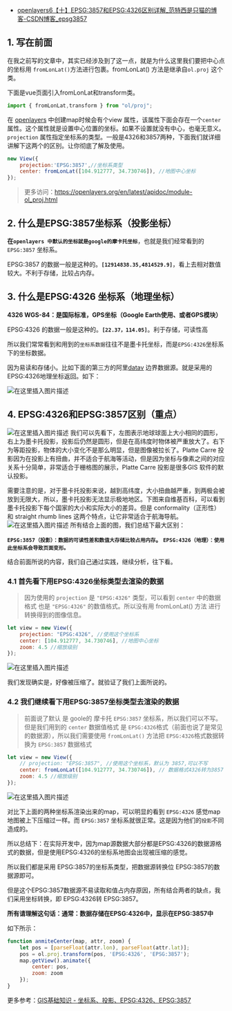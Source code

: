 - [openlayers6【十】EPSG:3857和EPSG:4326区别详解_范特西是只猫的博客-CSDN博客_epsg3857](https://xiehao.blog.csdn.net/article/details/106429109)

## 1. 写在前面

在我之前写的文章中，其实已经涉及到了这一点，就是为什么这里我们要把中心点的坐标用 `fromLonLat()`方法进行包裹。fromLonLat() 方法是继承自`ol.proj` 这个类。

下面是vue页面引入fromLonLat和transform类。

```javascript
import { fromLonLat,transform } from "ol/proj";
```

在 [openlayers](https://so.csdn.net/so/search?q=openlayers&spm=1001.2101.3001.7020) 中创建map时候会有个view 属性，该属性下面会存在一个`center`属性。这个属性就是设置中心位置的坐标。如果不设置就没有中心，也毫无意义。`projection` 属性指定坐标系的类型。一般是4326和3857两种，下面我们就详细讲解下这两个的区别。让你彻底了解及使用。

```javascript
new View({
	projection:'EPSG:3857',//坐标系类型
    center: fromLonLat([104.912777, 34.730746]), //地图中心坐标
});
```

> 更多访问：https://openlayers.org/en/latest/apidoc/module-ol_proj.html

## 2. 什么是EPSG:3857坐标系（投影坐标）

**在`openlayers 中默认的坐标就是google的摩卡托坐标`**，也就是我们经常看到的 `EPSG:3857` 坐标系。

EPSG:3857 的数据一般是这种的。**`[12914838.35,4814529.9]`**，看上去相对数值较大。不利于存储，比较占内存。

## 3. 什么是EPSG:4326 坐标系（地理坐标）

**4326 WGS-84：是国际标准，GPS坐标（Google Earth使用、或者GPS模块）**

EPSG:4326 的数据一般是这种的。**`[22.37，114.05]`**。利于存储，可读性高

所以我们常常看到和用到的`坐标系数据`往往不是墨卡托坐标，而是`EPSG:4326`坐标系下的坐标数据。

因为易读和存储小。比如下面的第三方的阿里[datav](http://datav.aliyun.com/tools/atlas/#&lat=31.80289258670676&lng=104.2822265625&zoom=4) 边界数据源。就是采用的EPSG:4326地理坐标返回。如下：

![在这里插入图片描述](https://img-blog.csdnimg.cn/2020060610594196.png?x-oss-process=image/watermark,type_ZmFuZ3poZW5naGVpdGk,shadow_10,text_aHR0cHM6Ly9ibG9nLmNzZG4ubmV0L3FxXzM2NDEwNzk1,size_16,color_FFFFFF,t_70)

## 4. EPSG:4326和EPSG:3857区别（重点）

![在这里插入图片描述](https://img-blog.csdnimg.cn/20200706101338652.png?x-oss-process=image/watermark,type_ZmFuZ3poZW5naGVpdGk,shadow_10,text_aHR0cHM6Ly9ibG9nLmNzZG4ubmV0L3FxXzM2NDEwNzk1,size_16,color_FFFFFF,t_70)
我们可以先看下，左图表示地球球面上大小相同的圆形，右上为墨卡托投影，投影后仍然是圆形，但是在高纬度时物体被严重放大了。右下为等距投影，物体的大小变化不是那么明显，但是图像被拉长了。Platte Carre 投影因为在投影上有扭曲，并不适合于航海等活动，但是因为坐标与像素之间的对应关系十分简单，非常适合于栅格图的展示，Platte Carre 投影是很多GIS 软件的默认投影。

需要注意的是，对于墨卡托投影来说，越到高纬度，大小扭曲越严重，到两极会被放到无限大，所以，墨卡托投影无法显示极地地区。下图来自维基百科，可以看到墨卡托投影下每个国家的大小和实际大小的差异。但是 conformality（正形性） 和 straight rhumb lines 这两个特点，让它非常适合于航海导航。
![在这里插入图片描述](https://imgconvert.csdnimg.cn/aHR0cHM6Ly9pbWcyMDE4LmNuYmxvZ3MuY29tL2Jsb2cvMTY1MjIwLzIwMTkwOS8xNjUyMjAtMjAxOTA5MDQxODQ0MzU2MjMtODEzMTEyNjU5LmdpZg)
所有结合上面的图，我们总结下最大区别：

**`EPSG:3857（投影）：数据的可读性差和数值大存储比较占用内存`。
`EPSG:4326（地理）：使用此坐标系会导致页面变形。`**

结合前面所说的内容，我们自己通过实践，继续分析，往下看。

### 4.1 首先看下用EPSG:4326坐标类型去渲染的数据

> 因为使用的 `projection` 是 `"EPSG:4326"` 类型，可以看到 `center` 中的数据格式 也是 `"EPSG:4326"` 的数值格式。所以没有用 fromLonLat() 方法 进行转换得到的图像信息。

```javascript
let view = new View({
    projection: "EPSG:4326", //使用这个坐标系
    center: [104.912777, 34.730746], //地图中心坐标
    zoom: 4.5 //缩放级别
});
```

![在这里插入图片描述](https://img-blog.csdnimg.cn/20200606112300286.png?x-oss-process=image/watermark,type_ZmFuZ3poZW5naGVpdGk,shadow_10,text_aHR0cHM6Ly9ibG9nLmNzZG4ubmV0L3FxXzM2NDEwNzk1,size_16,color_FFFFFF,t_70)

我们发现确实是，好像被压缩了。就验证了我们上面所说的。

### 4.2 我们继续看下用EPSG:3857坐标类型去渲染的数据

> 前面说了默认 是 goole的 摩卡托 `EPSG:3857` 坐标系，所以我们可以不写。但是我们用到的 `center` 数据值格式 是 `EPSG:4326`格式（前面也说了是常见的数据源），所以我们需要使用 `fromLonLat()` 方法把 `EPSG:4326`格式数据转换为 `EPSG:3857` 数据格式

```javascript
let view = new View({
    // projection: "EPSG:3857", //使用这个坐标系，默认为 3857,可以不写
    center: fromLonLat([104.912777, 34.730746]), // 数据格式4326转为3857
    zoom: 4.5 //缩放级别
});
```

![在这里插入图片描述](https://img-blog.csdnimg.cn/20200606112430820.png?x-oss-process=image/watermark,type_ZmFuZ3poZW5naGVpdGk,shadow_10,text_aHR0cHM6Ly9ibG9nLmNzZG4ubmV0L3FxXzM2NDEwNzk1,size_16,color_FFFFFF,t_70)

对比下上面的两种坐标系渲染出来的map，可以明显的看到 `EPSG:4326` 感觉map 地图被上下压缩过一样。而 `EPSG:3857` 坐标系就很正常。这是因为他们的`投影`不同造成的。

所以总结下：在实际开发中，因为map源数据大部分都是EPSG:4326的数据源格式的数据，但是使用EPSG:4326的坐标系地图会出现被压缩的感觉。

所以我们都是采用 EPSG:3857的坐标系类型，把数据源转换位 EPSG:3857的数据源即可。

但是这个EPSG:3857数据源不易读取和值占内存原因，所有结合两者的缺点，我们采用坐标转换，即 EPSG:4326转 EPSG:3857。 

**所有请理解这句话：通常：数据存储在EPSG:4326中，显示在EPSG:3857中**

如下所示：

```js
function anmiteCenter(map, attr, zoom) {
    let pos = [parseFloat(attr.lon), parseFloat(attr.lat)];
    pos = ol.proj.transform(pos, 'EPSG:4326', 'EPSG:3857');
    map.getView().animate({
        center: pos,
        zoom: zoom
    });
}
```

更多参考：[GIS基础知识 - 坐标系、投影、EPSG:4326、EPSG:3857](https://blog.csdn.net/lhjuejiang/article/details/105134063)